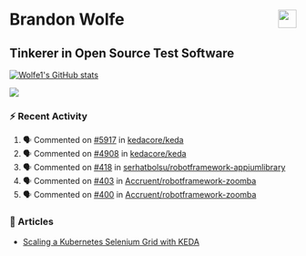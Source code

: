 Brandon Wolfe <a href="https://www.linkedin.com/in/brandon-wolfe1" target="_blank" rel="noreferrer"><img src="https://raw.githubusercontent.com/danielcranney/readme-generator/main/public/icons/socials/linkedin.svg" width="32" height="32" align="right"/></a>
==============================
Tinkerer in Open Source Test Software
-----------------------------

<p align="left"><a href="http://www.github.com/Wolfe1"><img src="https://github-readme-stats.vercel.app/api?username=Wolfe1&show_icons=true&hide=&count_private=true&title_color=0891b2&text_color=ffffff&icon_color=0891b2&bg_color=1c1917&hide_border=true&show_icons=true" alt="Wolfe1's GitHub stats" /></a></p>
<p align="left"><a href="http://www.github.com/Wolfe1"><img src="https://github-readme-streak-stats.herokuapp.com/?user=Wolfe1&stroke=ffffff&background=1c1917&ring=0891b2&fire=0891b2&currStreakNum=ffffff&currStreakLabel=0891b2&sideNums=ffffff&sideLabels=ffffff&dates=ffffff&hide_border=true" /></a></p>

### :zap: Recent Activity
<!--START_SECTION:activity-->
1. 🗣 Commented on [#5917](https://github.com/kedacore/keda/pull/5917#issuecomment-2195270725) in [kedacore/keda](https://github.com/kedacore/keda)
2. 🗣 Commented on [#4908](https://github.com/kedacore/keda/issues/4908#issuecomment-2165598109) in [kedacore/keda](https://github.com/kedacore/keda)
3. 🗣 Commented on [#418](https://github.com/serhatbolsu/robotframework-appiumlibrary/pull/418#issuecomment-2124998372) in [serhatbolsu/robotframework-appiumlibrary](https://github.com/serhatbolsu/robotframework-appiumlibrary)
4. 🗣 Commented on [#403](https://github.com/Accruent/robotframework-zoomba/pull/403#issuecomment-2124825616) in [Accruent/robotframework-zoomba](https://github.com/Accruent/robotframework-zoomba)
5. 🗣 Commented on [#400](https://github.com/Accruent/robotframework-zoomba/pull/400#issuecomment-2124825333) in [Accruent/robotframework-zoomba](https://github.com/Accruent/robotframework-zoomba)
<!--END_SECTION:activity-->

### :newspaper: Articles
- [Scaling a Kubernetes Selenium Grid with KEDA](https://www.linkedin.com/pulse/scaling-kubernetes-selenium-grid-keda-brandon-wolfe)
